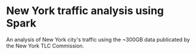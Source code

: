 # New York traffic analysis using Spark
An analysis of New York city's traffic using the ~300GB data publicated by the New York TLC Commission.
